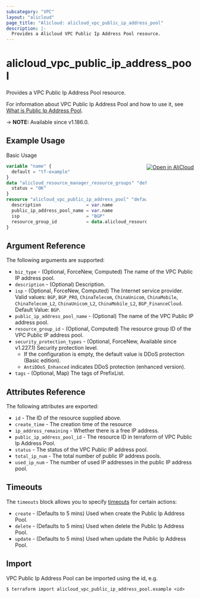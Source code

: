 ```yaml
---
subcategory: "VPC"
layout: "alicloud"
page_title: "Alicloud: alicloud_vpc_public_ip_address_pool"
description: |-
  Provides a Alicloud VPC Public Ip Address Pool resource.
---
```


# alicloud_vpc_public_ip_address_pool

Provides a VPC Public Ip Address Pool resource.



For information about VPC Public Ip Address Pool and how to use it, see [What is Public Ip Address Pool](https://www.alibabacloud.com/help/en/virtual-private-cloud/latest/createpublicipaddresspool).

-> **NOTE:** Available since v1.186.0.

## Example Usage
<div class="oics-button" style="float: right;margin: 0 0 -40px 0;">
  <a href="https://api.aliyun.com/api-tools/terraform?resource=alicloud_vpc_public_ip_address_pool&exampleId=c2f8af64-2f4b-a68c-3b9f-bf200e9dc7007f8123fd&activeTab=example&spm=docs.r.vpc_public_ip_address_pool.0.c2f8af642f" target="_blank">
    <img alt="Open in AliCloud" src="https://img.alicdn.com/imgextra/i1/O1CN01hjjqXv1uYUlY56FyX_!!6000000006049-55-tps-254-36.svg" style="max-height: 44px; margin: 32px auto; max-width: 100%;">
  </a>
</div>

Basic Usage

```terraform
variable "name" {
  default = "tf-example"
}
data "alicloud_resource_manager_resource_groups" "default" {
  status = "OK"
}
resource "alicloud_vpc_public_ip_address_pool" "default" {
  description                 = var.name
  public_ip_address_pool_name = var.name
  isp                         = "BGP"
  resource_group_id           = data.alicloud_resource_manager_resource_groups.default.ids.0
}
```

## Argument Reference

The following arguments are supported:
* `biz_type` - (Optional, ForceNew, Computed) The name of the VPC Public IP address pool.
* `description` - (Optional) Description.
* `isp` - (Optional, ForceNew, Computed) The Internet service provider. Valid values: `BGP`, `BGP_PRO`, `ChinaTelecom`, `ChinaUnicom`, `ChinaMobile`, `ChinaTelecom_L2`, `ChinaUnicom_L2`, `ChinaMobile_L2`, `BGP_FinanceCloud`. Default Value: `BGP`.
* `public_ip_address_pool_name` - (Optional) The name of the VPC Public IP address pool.
* `resource_group_id` - (Optional, Computed) The resource group ID of the VPC Public IP address pool.
* `security_protection_types` - (Optional, ForceNew, Available since v1.227.1) Security protection level.
  - If the configuration is empty, the default value is DDoS protection (Basic edition).
  - `AntiDDoS_Enhanced` indicates DDoS protection (enhanced version).
* `tags` - (Optional, Map) The tags of PrefixList.

## Attributes Reference

The following attributes are exported:
* `id` - The ID of the resource supplied above.
* `create_time` - The creation time of the resource
* `ip_address_remaining` - Whether there is a free IP address.
* `public_ip_address_pool_id` - The resource ID in terraform of VPC Public Ip Address Pool.
* `status` - The status of the VPC Public IP address pool.
* `total_ip_num` - The total number of public IP address pools.
* `used_ip_num` - The number of used IP addresses in the public IP address pool.

## Timeouts

The `timeouts` block allows you to specify [timeouts](https://www.terraform.io/docs/configuration-0-11/resources.html#timeouts) for certain actions:
* `create` - (Defaults to 5 mins) Used when create the Public Ip Address Pool.
* `delete` - (Defaults to 5 mins) Used when delete the Public Ip Address Pool.
* `update` - (Defaults to 5 mins) Used when update the Public Ip Address Pool.

## Import

VPC Public Ip Address Pool can be imported using the id, e.g.

```shell
$ terraform import alicloud_vpc_public_ip_address_pool.example <id>
```